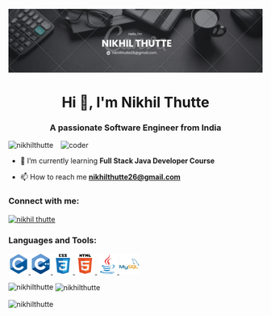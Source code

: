 ![logo](https://github.com/NikhilThutte/NikhilThutte/blob/main/background%20banner.png)
<h1 align="center">Hi 👋, I'm Nikhil Thutte</h1>
<h3 align="center">A passionate Software Engineer from India</h3>

<img align="right" alt="coder" width="400" src="https://github.com/NikhilThutte/NikhilThutte/assets/84924120/76d8f940-eb0b-4302-9fb3-4743a4f4f548.gif">

<p align="left"> <img src="https://komarev.com/ghpvc/?username=nikhilthutte&label=Profile%20views&color=0e75b6&style=flat" alt="nikhilthutte" /> </p>

- 🌱 I’m currently learning **Full Stack Java Developer Course**

- 📫 How to reach me **nikhilthutte26@gmail.com**

<h3 align="left">Connect with me:</h3>
<p align="left">
<a href="https://linkedin.com/in/nikhil thutte" target="blank"><img align="center" src="https://raw.githubusercontent.com/rahuldkjain/github-profile-readme-generator/master/src/images/icons/Social/linked-in-alt.svg" alt="nikhil thutte" height="30" width="40" /></a>
</p>

<h3 align="left">Languages and Tools:</h3>
<p align="left"> <a href="https://www.cprogramming.com/" target="_blank" rel="noreferrer"> <img src="https://raw.githubusercontent.com/devicons/devicon/master/icons/c/c-original.svg" alt="c" width="40" height="40"/> </a> <a href="https://www.w3schools.com/cpp/" target="_blank" rel="noreferrer"> <img src="https://raw.githubusercontent.com/devicons/devicon/master/icons/cplusplus/cplusplus-original.svg" alt="cplusplus" width="40" height="40"/> </a> <a href="https://www.w3schools.com/css/" target="_blank" rel="noreferrer"> <img src="https://raw.githubusercontent.com/devicons/devicon/master/icons/css3/css3-original-wordmark.svg" alt="css3" width="40" height="40"/> </a> <a href="https://www.w3.org/html/" target="_blank" rel="noreferrer"> <img src="https://raw.githubusercontent.com/devicons/devicon/master/icons/html5/html5-original-wordmark.svg" alt="html5" width="40" height="40"/> </a> <a href="https://www.java.com" target="_blank" rel="noreferrer"> <img src="https://raw.githubusercontent.com/devicons/devicon/master/icons/java/java-original.svg" alt="java" width="40" height="40"/> </a> <a href="https://www.mysql.com/" target="_blank" rel="noreferrer"> <img src="https://raw.githubusercontent.com/devicons/devicon/master/icons/mysql/mysql-original-wordmark.svg" alt="mysql" width="40" height="40"/> </a> </p>

<p><img align="left" src="https://github-readme-stats.vercel.app/api/top-langs?username=nikhilthutte&show_icons=true&locale=en&layout=compact" alt="nikhilthutte" /></p>

<p>&nbsp;<img align="center" src="https://github-readme-stats.vercel.app/api?username=nikhilthutte&show_icons=true&locale=en" alt="nikhilthutte" /></p>

<p><img align="center" src="https://github-readme-streak-stats.herokuapp.com/?user=nikhilthutte&" alt="nikhilthutte" /></p>
